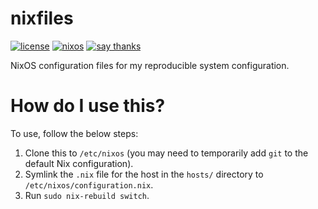 # nixfiles
[![license][license-badge]][license]
[![nixos][nix-badge]][nix]
[![say thanks][st-badge]][st]

NixOS configuration files for my reproducible system configuration.

[license]: https://github.com/davidtwco/nixfiles
[license-badge]: https://img.shields.io/github/license/davidtwco/nixfiles.svg?style=flat-square
[nix]: https://nixos.org
[nix-badge]: https://img.shields.io/badge/powered%20by-NixOS-blue.svg?style=flat-square
[st]: https://saythanks.io/to/davidtwco
[st-badge]: https://img.shields.io/badge/Say%20Thanks-!-1EAEDB.svg?style=flat-square

# How do I use this?
To use, follow the below steps:

1. Clone this to `/etc/nixos` (you may need to temporarily add `git` to the default Nix configuration).
2. Symlink the `.nix` file for the host in the `hosts/` directory to `/etc/nixos/configuration.nix`.
3. Run `sudo nix-rebuild switch`.
